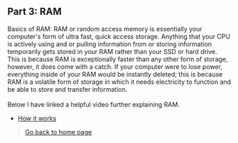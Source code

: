 ## **Part 3: RAM**
Basics of RAM: RAM or random access memory is essentially your computer's form of ultra fast, quick access storage. Anything that your CPU is actively using and or pulling information from or storing information temporarily gets stored in your RAM rather than your SSD or hard drive. This is because RAM is exceptionally faster than any other form of storage, however, it does come with a catch. If your computer were to lose power, everything inside of your RAM would be instantly deleted; this is because RAM is a volatile form of storage in which it needs electricity to function and be able to store and transfer information.
<br/><br/>Below I have linked a helpful video further explaining RAM. 
* [How it works](https://www.youtube.com/watch?v=-PgMcB6G1CU)
> [Go back to home page](./README.md)
